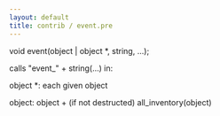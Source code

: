 ```yaml
---
layout: default
title: contrib / event.pre
---
```


void event(object | object \*, string, ...);

calls "event\_" + string(...) in:

object \*:
each given object

object:
object + (if not destructed) all_inventory(object)
